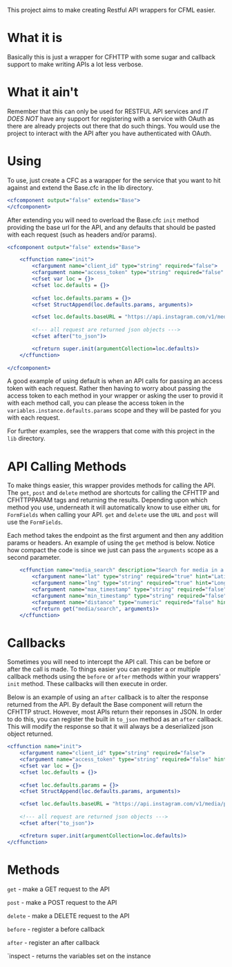 This project aims to make creating Restful API wrappers for CFML easier.

What it is
==========

Basically this is just a wrapper for CFHTTP with some sugar and callback support to make writing APIs
a lot less verbose. 

What it ain't
=============

Remember that this can only be used for RESTFUL API services and _IT DOES NOT_ have
any support for registering with a service with OAuth as there are already projects out there that do
such things. You would use the project to interact with the API after you have authenticated with OAuth.


Using
=====
To use, just create a CFC as a warapper for the service that you want to hit against and extend the
Base.cfc in the lib directory.

```coldfusion
<cfcomponent output="false" extends="Base">
</cfcomponent>
```

After extending you will need to overload the Base.cfc `init` method providing the base url for the API,
and any defaults that should be pasted with each request (such as headers and/or params).

```coldfusion
<cfcomponent output="false" extends="Base">

	<cffunction name="init">
		<cfargument name="client_id" type="string" required="false">
		<cfargument name="access_token" type="string" required="false" hint="only needed for authenticated requests">
		<cfset var loc = {}>
		<cfset loc.defaults = {}>
		
		<cfset loc.defaults.params = {}>
		<cfset StructAppend(loc.defaults.params, arguments)>

		<cfset loc.defaults.baseURL = "https://api.instagram.com/v1/media/popular">
		
		<!--- all request are returned json objects --->
		<cfset after("to_json")>

		<cfreturn super.init(argumentCollection=loc.defaults)>
	</cffunction>
	
</cfcomponent>
```

A good example of using default is when an API calls for passing an access token with each request.
Rather then having to worry about passing the access token to each method in your wrapper or asking the
user to provid it with each method call, you can please the access token in the
`variables.instance.defaults.params` scope and they will be pasted for you with each request.

For further examples, see the wrappers that come with this project in the `lib` directory.


API Calling Methods
===================

To make things easier, this wrapper provides methods for calling the API. The `get`, `post` and `delete`
method are shortcuts for calling the CFHTTP and CFHTTPPARAM tags and returning the results. Depending
upon which method you use, underneath it will automatically know to use either `URL` for `FormFields`
when calling your API. `get` and `delete` use the `URL` and `post` will use the `FormFields`.

Each method takes the endpoint as the first argument and then any addition params or headers. An example
of using the `get` method is below. Notice how compact the code is since we just can pass the `arguments`
scope as a second parameter.

```coldfusion
	<cffunction name="media_search" description="Search for media in a given area">
		<cfargument name="lat" type="string" required="true" hint="Latitude of the center search coordinate.">
		<cfargument name="lng" type="string" required="true" hint="Longitude of the center search coordinate.">
		<cfargument name="max_timestamp" type="string" required="false" hint="A unix timestamp. All media returned will be taken earlier than this timestamp.">
		<cfargument name="min_timestamp" type="string" required="false" hint="A unix timestamp. All media returned will be taken later than this timestamp.">
		<cfargument name="distance" type="numeric" required="false" hint="Default is 1km.">
		<cfreturn get("media/search", arguments)>
	</cffunction>
```

Callbacks
=========

Sometimes you will need to intercept the API call. This can be before or after the call is made. To
things easier you can register a or multiple callback methods using the `before` or `after` methods
within your wrappers' `init` method. These callbacks will then execute in order.

Below is an example of using an `after` callback is to alter the response returned from the API. By
default the Base component will return the CFHTTP struct. However, most APIs return their reponses in
JSON. In order to do this, you can register the built in `to_json` method as an `after` callback. This
will modify the response so that it will always be a deserialized json object returned.

```coldfusion
<cffunction name="init">
	<cfargument name="client_id" type="string" required="false">
	<cfargument name="access_token" type="string" required="false" hint="only needed for authenticated requests">
	<cfset var loc = {}>
	<cfset loc.defaults = {}>
	
	<cfset loc.defaults.params = {}>
	<cfset StructAppend(loc.defaults.params, arguments)>

	<cfset loc.defaults.baseURL = "https://api.instagram.com/v1/media/popular">
	
	<!--- all request are returned json objects --->
	<cfset after("to_json")>

	<cfreturn super.init(argumentCollection=loc.defaults)>
</cffunction>

```

Methods
=======

`get` - make a GET request to the API

`post` - make a POST request to the API

`delete` - make a DELETE request to the API

`before` - register a before callback

`after` - register an after callback

`inspect - returns the variables set on the instance
